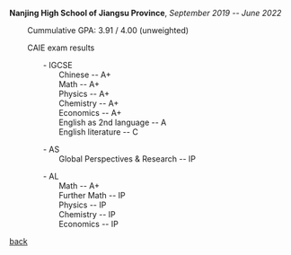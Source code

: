 **Nanjing High School of Jiangsu Province**, _September 2019 -- June 2022_

&emsp;&emsp; Cummulative GPA: 3.91 / 4.00 (unweighted)

&emsp;&emsp; CAIE exam results

&emsp;&emsp;&emsp;&emsp; - IGCSE \
&emsp;&emsp;&emsp;&emsp;&emsp;&emsp; Chinese -- A+ \
&emsp;&emsp;&emsp;&emsp;&emsp;&emsp; Math -- A+ \
&emsp;&emsp;&emsp;&emsp;&emsp;&emsp; Physics -- A+ \
&emsp;&emsp;&emsp;&emsp;&emsp;&emsp; Chemistry -- A+ \
&emsp;&emsp;&emsp;&emsp;&emsp;&emsp; Economics -- A+ \
&emsp;&emsp;&emsp;&emsp;&emsp;&emsp; English as 2nd language -- A \
&emsp;&emsp;&emsp;&emsp;&emsp;&emsp; English literature -- C

&emsp;&emsp;&emsp;&emsp; - AS \
&emsp;&emsp;&emsp;&emsp;&emsp;&emsp; Global Perspectives & Research -- IP

&emsp;&emsp;&emsp;&emsp; - AL \
&emsp;&emsp;&emsp;&emsp;&emsp;&emsp; Math -- A+ \
&emsp;&emsp;&emsp;&emsp;&emsp;&emsp; Further Math -- IP \
&emsp;&emsp;&emsp;&emsp;&emsp;&emsp; Physics -- IP \
&emsp;&emsp;&emsp;&emsp;&emsp;&emsp; Chemistry -- IP \
&emsp;&emsp;&emsp;&emsp;&emsp;&emsp; Economics -- IP

[back](https://chaoqi-liu.github.io/education/overview)
